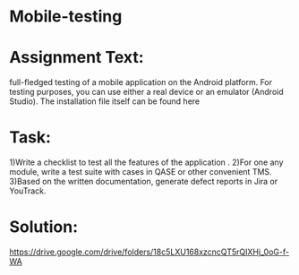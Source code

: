 # Mobile-testing

# Assignment Text: 
full-fledged testing of a mobile application on the Android platform. For testing purposes, you can use either a real device or an emulator (Android Studio). The installation file itself can be found here

# Task:
1)Write a checklist to test all the features of the application .
2)For one any module, write a test suite with cases in QASE or other convenient TMS.
3)Based on the written documentation, generate defect reports in Jira or YouTrack. 

# Solution:
https://drive.google.com/drive/folders/18c5LXU168xzcncQT5rQIXHj_0oG-f-WA
